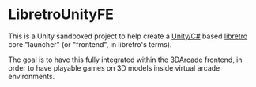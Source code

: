 # LibretroUnityFE

This is a Unity sandboxed project to help create a [Unity/C#](https://unity.com/) based [libretro](https://www.libretro.com/) core "launcher" (or "frontend", in libretro's terms).

The goal is to have this fully integrated within the [3DArcade](http://3darcade.messageboard.nl/index.php) frontend, in order to have playable games on 3D models inside virtual arcade environments.

